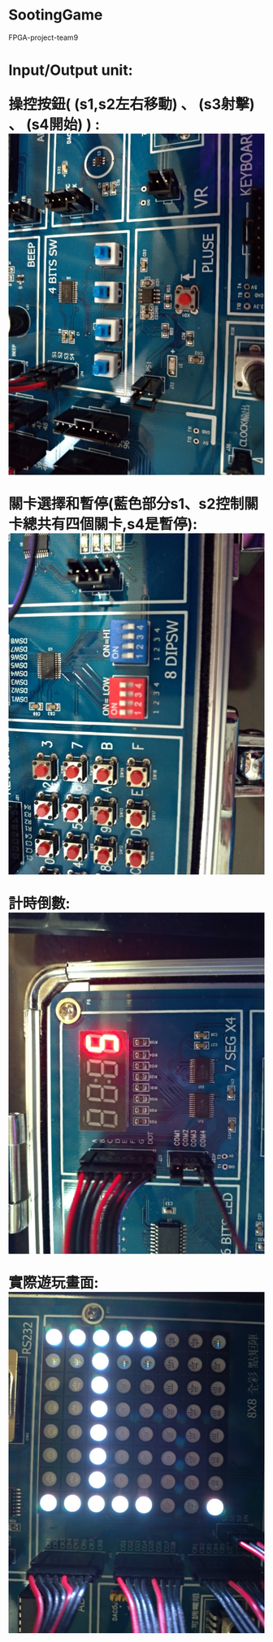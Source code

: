 # SootingGame
FPGA-project-team9
        
**<h1>Input/Output unit:**

操控按鈕( (s1,s2左右移動) 、 (s3射擊) 、 (s4開始) ) :
![image](https://github.com/yzxjyzxj52/SootingGame/blob/master/202016_200106_0004.jpg)

關卡選擇和暫停(藍色部分s1、s2控制關卡總共有四個關卡,s4是暫停):
![image](https://github.com/yzxjyzxj52/SootingGame/blob/master/202016_200106_0003.jpg)

計時倒數:
![image](https://github.com/yzxjyzxj52/SootingGame/blob/master/202016_200106_0002.jpg)

實際遊玩畫面:
![image](https://github.com/yzxjyzxj52/SootingGame/blob/master/202016_200106_0001.jpg)
